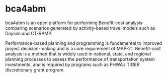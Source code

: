 bca4abm
=======

bca4abm is an open platform for performing Benefit-cost analysis comparing scenarios generated
by activity-based travel models such as Daysim and CT-RAMP.

Performance-based planning and programming is fundamental to improved project decision-making 
and is a core requirement of MAP-21. Benefit-cost analysis is a method that is widely used in 
national, state, and regional planning processes to assess the performance of transportation 
system investments, and is required by programs such as FHWA’s TIGER discretionary grant program.
